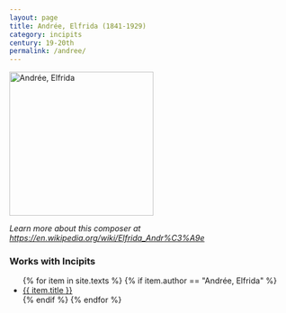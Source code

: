 ```yaml
---
layout: page
title: Andrée, Elfrida (1841-1929)
category: incipits
century: 19-20th
permalink: /andree/
---
```

<a title="Elfrida-Andree, IMSLP" href="https://imslp.org/wiki/File:Elfrida-Andree.jpg#filelinks"><img width="256" alt="Andrée, Elfrida" src="https://imslp.org/images/thumb/6/68/Elfrida-Andree.jpg/334px-Elfrida-Andree.jpg"></a>

*Learn more about this composer at <a href="https://en.wikipedia.org/wiki/Elfrida_Andr%C3%A9e" target="_blank">https://en.wikipedia.org/wiki/Elfrida_Andr%C3%A9e</a>*
<br/>

### Works with Incipits
<ul class="texts">
    {% for item in site.texts %}
      {% if item.author == "Andrée, Elfrida" %}
          <li class="text-title">
          <a href="{{ site.baseurl }}{{ item.url }}">
        {{ item.title }}
              </a>
    </li>
      {% endif %}
    {% endfor %}
</ul>
